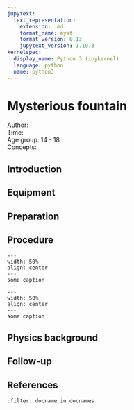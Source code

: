 ```yaml
---
jupytext:
  text_representation:
    extension: .md
    format_name: myst
    format_version: 0.13
    jupytext_version: 1.10.3
kernelspec:
  display_name: Python 3 (ipykernel)
  language: python
  name: python3
---
```


# Mysterious fountain


Author:     \
Time:	  	\
Age group:	14 - 18\
Concepts:	

## Introduction

## Equipment

## Preparation

## Procedure

```{figure} demo91_figure1.jpg
---
width: 50%
align: center
---
some caption
```

```{figure} demo91_figure2.jpg
---
width: 50%
align: center
---
some caption
```



## Physics background

## Follow-up

## References
```{bibliography}
:filter: docname in docnames
```